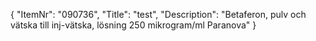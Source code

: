 {
  "ItemNr": "090736",
  "Title": "test",
  "Description": "Betaferon, pulv och vätska till inj-vätska, lösning 250 mikrogram/ml Paranova"
}